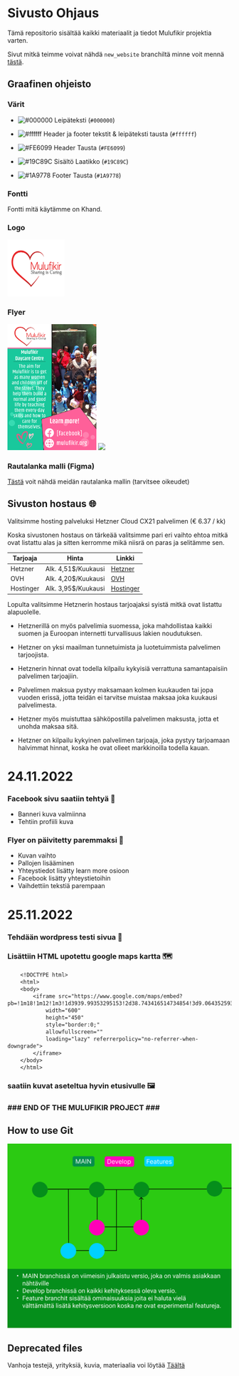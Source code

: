 # Sivusto Ohjaus

Tämä repositorio sisältää kaikki materiaalit ja tiedot Mulufikir projektia varten.

Sivut mitkä teimme voivat nähdä `new_website` branchiltä minne voit mennä [tästä](https://github.com/Koodiluola4/sivusto-ohjaus/tree/new_website).

## Graafinen ohjeisto

### Värit

- ![#000000](https://placehold.co/15x15/000000/000000.png) Leipäteksti (`#000000`)

- ![#ffffff](https://placehold.co/15x15/ffffff/ffffff.png) Header ja footer tekstit & leipäteksti tausta (`#ffffff`)

- ![#FE6099](https://placehold.co/15x15/FE6099/FE6099.png) Header Tausta (`#FE6099`)

- ![#19C89C](https://placehold.co/15x15/19C89C/19C89C.png) Sisältö Laatikko (`#19C89C`)

- ![#1A9778](https://placehold.co/15x15/1A9778/1A9778.png) Footer Tausta (`#1A9778`)

### Fontti

Fontti mitä käytämme on Khand.

### Logo

<div>
    <img src="/materiaali/logo/mulufikir_logo.svg" width="128" height="128">
</div>

### Flyer

<div>
    <img src="/materiaali/flyer/flyer.png" width="200">
    <img src="https://user-images.githubusercontent.com/113333041/203534134-9bbd7dc8-6769-47ac-9cb4-aaaf4c525bba.png" width="200">
</div>


### Rautalanka malli (Figma)

[Tästä](http://gg.gg/shortlink1dxd) voit nähdä meidän rautalanka mallin (tarvitsee oikeudet)

## Sivuston hostaus 🌐

Valitsimme hosting palveluksi Hetzner Cloud CX21 palvelimen (€ 6.37 / kk)

Koska sivustonen hostaus on tärkeää valitsimme pari eri vaihto ehtoa mitkä ovat listattu alas ja sitten kerromme mikä niisrä on paras ja selitämme sen.

| Tarjoaja  | Hinta               | Linkki                                                       |
|-----------|---------------------|--------------------------------------------------------------|
| Hetzner   | Alk. 4,51$/Kuukausi | [Hetzner](https://www.hetzner.com/cloud)                    |
| OVH       | Alk. 4,20$/Kuukausi | [OVH](https://www.ovhcloud.com/en/vps/)                     |
| Hostinger | Alk. 3,95$/Kuukausi | [Hostinger](https://www.hostinger.fi/vps-virtuaalipalvelin) |

Lopulta valitsimme Hetznerin hostaus tarjoajaksi syistä mitkä ovat listattu alapuolelle.

- Hetznerillä on myös palvelimia suomessa, joka mahdollistaa kaikki suomen ja Euroopan internetti turvallisuus lakien noudutuksen. 

- Hetzner on yksi maailman tunnetuimista ja luotetuimmista palvelimen tarjoojista.

- Hetznerin hinnat ovat todella kilpailu kykyisiä verrattuna samantapaisiin palvelimen tarjoajiin. 

- Palvelimen maksua pystyy maksamaan kolmen kuukauden tai jopa vuoden erissä, jotta teidän ei tarvitse muistaa maksaa joka kuukausi palvelimesta. 

- Hetzner myös muistuttaa sähköpostilla palvelimen maksusta, jotta et unohda maksaa sitä.

- Hetzner on kilpailu kykyinen palvelimen tarjoaja, joka pystyy tarjoamaan halvimmat hinnat, koska he ovat olleet markkinoilla todella kauan. 

# 24.11.2022

### Facebook sivu saatiin tehtyä  📲
- Banneri kuva valmiinna
- Tehtiin profiili kuva
### Flyer on päivitetty paremmaksi   📃
- Kuvan vaihto
- Pallojen lisääminen
- Yhteystiedot lisätty learn more osioon
- Facebook lisätty yhteystietoihin
- Vaihdettiin tekstiä parempaan


# 25.11.2022

### Tehdään wordpress testi sivua 📰

### Lisättiin HTML upotettu google maps kartta  🗺
```
    <!DOCTYPE html>
    <html>
    <body>
        <iframe src="https://www.google.com/maps/embed?pb=!1m18!1m12!1m3!1d3939.99353295153!2d38.743416514734854!3d9.064352593496325!2m3!1f0!2f0!3f0!3m2!1i1024!2i768!4f13.1!3m3!1m2!1s0x164b8f2fb8c8743b%3A0x303e9c47f57cb231!2sAddis%20Biruh%20Tsfa%20Kindergarten!5e0!3m2!1sfi!2sfi!4v1669364623042!5m2!1sfi!2sfi"
            width="600" 
            height="450" 
            style="border:0;" 
            allowfullscreen="" 
            loading="lazy" referrerpolicy="no-referrer-when-downgrade">
        </iframe>
    </body>
    </html>
   ```
   ### saatiin kuvat aseteltua hyvin etusivulle 🖼



### ### END OF THE MULUFIKIR PROJECT \###

## How to use Git

![GitUsage](materiaali/deprecated/git.png)

## Deprecated files

Vanhoja testejä, yrityksiä, kuvia, materiaalia voi löytää [Täältä](https://github.com/Koodiluola4/sivusto-ohjaus/tree/master/materiaali/deprecated)

